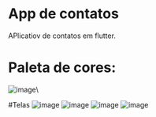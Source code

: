# App de contatos

APlicatiov de contatos em flutter.

# Paleta de cores:
![image](https://github.com/user-attachments/assets/a01d3c7a-9585-4a90-8de1-d728ee8cd387)\

#Telas
![image](https://github.com/user-attachments/assets/fe6bccaf-cef6-482e-9145-d80fec8a9939)
![image](https://github.com/user-attachments/assets/b98a71c8-3320-49ee-b4a2-b41bebcbe61d)
![image](https://github.com/user-attachments/assets/12fa97af-6f74-4826-8a5b-d183103eee33)
![image](https://github.com/user-attachments/assets/91d134f2-5d15-42ee-8027-c52ae3da1507)
